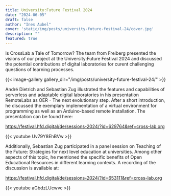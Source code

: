 ```yaml
---
title: University:Future Festival 2024
date: "2024-06-05"
draft: false
author: "Ines Aubel"
cover: 'static/img/posts/university-future-festival-24/cover.jpg'
description: ""
featured: true
---
```


Is CrossLab a Tale of Tomorrow? The team from Freiberg presented the visions of our project at the University:Future Festival 2024 and discussed the potential contributions of digital laboratories for curent challenging questions of learning processes.

{{< image-gallery gallery_dir="/img/posts/university-future-festival-24/" >}}

André Dietrich and Sebastian Zug illustrated the features and capabilities of serverless and adaptable digital laboratories in his presentation RemoteLabs as OER - The next evolutionary step. After a short introduction, he discussed the exemplary implementation of a virtual environment for programming as well as an Arduino-based remote installation. The presentation can be found here:

https://festival.hfd.digital/de/sessions-2024/?id=629764&ref=cross-lab.org

{{< youtube Uv79Y8EhBVw >}}

Additionally, Sebastian Zug participated in a panel session on Teaching of the Future: Strategies for next level education at universities. Among other aspects of this topic, he mentioned the specific benefits of Open Educational Resources in different learning contexts. A recording of the discussion is available at:

https://festival.hfd.digital/de/sessions-2024/?id=653111&ref=cross-lab.org

{{< youtube aGbdzLUcwvc >}}